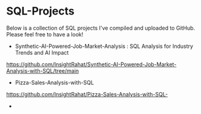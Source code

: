# SQL-Projects
Below is a collection of SQL projects I've compiled and uploaded to GitHub. Please feel free to have a look!

- Synthetic-AI-Powered-Job-Market-Analysis : SQL Analysis for Industry Trends and AI Impact

https://github.com/InsightRahat/Synthetic-AI-Powered-Job-Market-Analysis-with-SQL/tree/main



- Pizza-Sales-Analysis-with-SQL

https://github.com/InsightRahat/Pizza-Sales-Analysis-with-SQL-


- 
